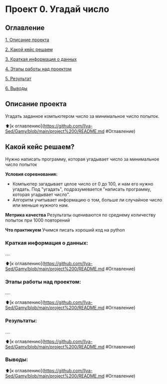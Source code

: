 # Проект 0. Угадай число

## Оглавление
[1. Описание проекта](https://github.com/Ilya-Sed/Gamy/blob/main/project%200/README.md#Описание-проекта)

[2. Какой кейс решаем](https://github.com/Ilya-Sed/Gamy/blob/main/project%200/README.md#Какой-кейс-решаем)

[3. Краткая информация о данных](https://github.com/Ilya-Sed/Gamy/blob/main/project%200/README.md#Краткая-информация-о-данных)

[4. Этапы работы над проектом](https://github.com/Ilya-Sed/Gamy/blob/main/project%200/README.md#Этапы-работы-над-проектом)

[5. Результат](https://github.com/Ilya-Sed/Gamy/blob/main/project%200/README.md#Результат)

[6. Выводы](https://github.com/Ilya-Sed/Gamy/blob/main/project%200/README.md#Выводы)

## Описание проекта
Угадать заданное компьютером число за минимальное число попыток.

:arrow_up:[к оглавлению](https://github.com/Ilya-Sed/Gamy/blob/main/project%200/README.md #Оглавление)


## Какой кейс решаем?
Нужно написать программу, которая угадывает число за минимальное число попыток

**Условия соревнования:**
- Компьютер загадывает целое число от 0 до 100, и нам его нужно угадать. Под "угадать", подразумевается "написать программу, которая угадывает число".
- Алгоритм учитывает информацию о том, больше ли случайное число или меньше нужного нам.

**Метрика качества**
Результаты оцениваются по среднему количеству попыток при 1000 повторений

**Что практикуем**
Учимся писать хороший код на python


### Краткая информация о данных:
....

:arrow_up:[к оглавлению](https://github.com/Ilya-Sed/Gamy/blob/main/project%200/README.md #Оглавление)


### Этапы работы над проектом:
....

:arrow_up:[к оглавлению](https://github.com/Ilya-Sed/Gamy/blob/main/project%200/README.md #Оглавление)


### Результаты:
....

:arrow_up:[к оглавлению](https://github.com/Ilya-Sed/Gamy/blob/main/project%200/README.md #Оглавление)


### Выводы:

:arrow_up:[к оглавлению](https://github.com/Ilya-Sed/Gamy/blob/main/project%200/README.md #Оглавление)
